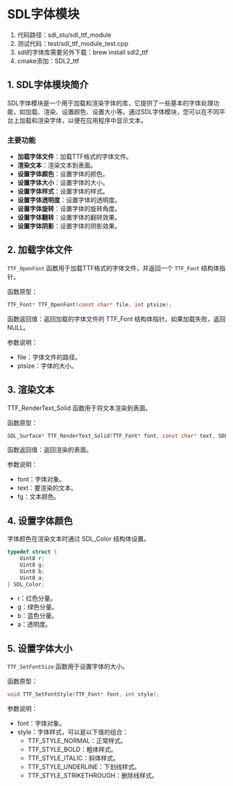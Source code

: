 ﻿# SDL字体模块

1. 代码路径：sdl_stu/sdl_ttf_module
2. 测试代码：test/sdl_ttf_module_test.cpp
3. sdl的字体库需要另外下载：brew install sdl2_ttf
4. cmake添加：SDL2_ttf

## 1. SDL字体模块简介

SDL字体模块是一个用于加载和渲染字体的库，它提供了一些基本的字体处理功能，如加载、渲染、设置颜色、设置大小等。通过SDL字体模块，您可以在不同平台上加载和渲染字体，以便在应用程序中显示文本。

### 主要功能
+ **加载字体文件**：加载TTF格式的字体文件。
+ **渲染文本**：渲染文本到表面。
+ **设置字体颜色**：设置字体的颜色。
+ **设置字体大小**：设置字体的大小。
+ **设置字体样式**：设置字体的样式。
+ **设置字体透明度**：设置字体的透明度。
+ **设置字体旋转**：设置字体的旋转角度。
+ **设置字体翻转**：设置字体的翻转效果。
+ **设置字体阴影**：设置字体的阴影效果。

## 2. 加载字体文件
`TTF_OpenFont` 函数用于加载TTF格式的字体文件，并返回一个 `TTF_Font` 结构体指针。

函数原型：
```c
TTF_Font* TTF_OpenFont(const char* file, int ptsize);
```
函数返回值：返回加载的字体文件的 TTF_Font 结构体指针。如果加载失败，返回 NULL。

参数说明：
+ file：字体文件的路径。
+ ptsize：字体的大小。

## 3. 渲染文本

TTF_RenderText_Solid 函数用于将文本渲染到表面。

函数原型：
```c
SDL_Surface* TTF_RenderText_Solid(TTF_Font* font, const char* text, SDL_Color fg);
```

函数返回值：返回渲染的表面。

参数说明：
+ font：字体对象。
+ text：要渲染的文本。
+ fg：文本颜色。

## 4. 设置字体颜色
字体颜色在渲染文本时通过 SDL_Color 结构体设置。

```c
typedef struct {
    Uint8 r;
    Uint8 g;
    Uint8 b;
    Uint8 a;
} SDL_Color;
```

+ r：红色分量。
+ g：绿色分量。
+ b：蓝色分量。
+ a：透明度。

## 5. 设置字体大小
`TTF_SetFontSize` 函数用于设置字体的大小。

函数原型：
```c
void TTF_SetFontStyle(TTF_Font* font, int style);
```

参数说明：
+ font：字体对象。
+ style：字体样式，可以是以下值的组合：
  - TTF_STYLE_NORMAL：正常样式。
  - TTF_STYLE_BOLD：粗体样式。
  - TTF_STYLE_ITALIC：斜体样式。
  - TTF_STYLE_UNDERLINE：下划线样式。
  - TTF_STYLE_STRIKETHROUGH：删除线样式。